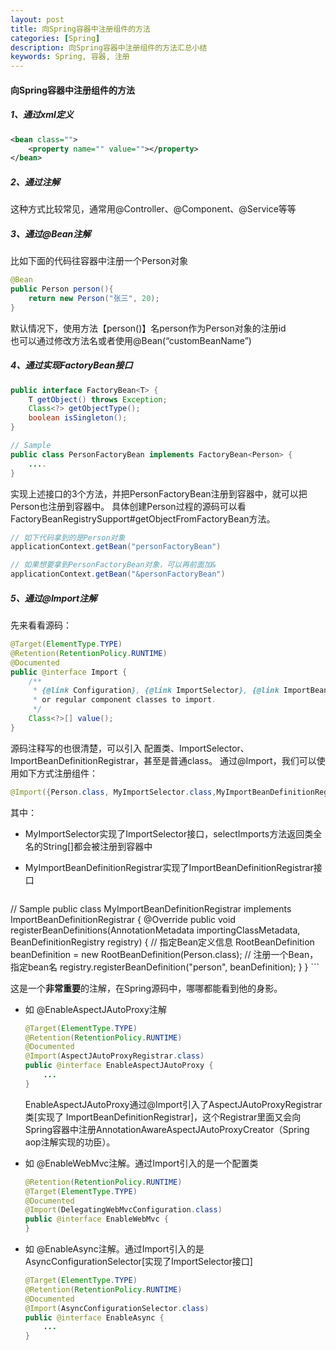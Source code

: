 ```yaml
---
layout: post
title: 向Spring容器中注册组件的方法
categories: [Spring]
description: 向Spring容器中注册组件的方法汇总小结
keywords: Spring, 容器, 注册
---
```


#### 向Spring容器中注册组件的方法

##### 1、通过xml定义

```xml
<bean class="">
	<property name="" value=""></property>
</bean>
```
##### 2、通过注解

  这种方式比较常见，通常用@Controller、@Component、@Service等等

##### 3、通过@Bean注解

  比如下面的代码往容器中注册一个Person对象

```java
@Bean
public Person person(){
	return new Person("张三", 20);
}
```

默认情况下，使用方法【person()】名person作为Person对象的注册id  
也可以通过修改方法名或者使用@Bean(“customBeanName”)

##### 4、通过实现FactoryBean<T>接口

```java
public interface FactoryBean<T> {
    T getObject() throws Exception;
    Class<?> getObjectType();
    boolean isSingleton();
}

// Sample
public class PersonFactoryBean implements FactoryBean<Person> {
    ....
}
```

实现上述接口的3个方法，并把PersonFactoryBean注册到容器中，就可以把Person也注册到容器中。
具体创建Person过程的源码可以看FactoryBeanRegistrySupport#getObjectFromFactoryBean方法。

```java
// 如下代码拿到的是Person对象
applicationContext.getBean("personFactoryBean")

// 如果想要拿到PersonFactoryBean对象，可以再前面加&
applicationContext.getBean("&personFactoryBean")
```

##### 5、通过@Import注解

先来看看源码：

```java
@Target(ElementType.TYPE)
@Retention(RetentionPolicy.RUNTIME)
@Documented
public @interface Import {
	/**
	 * {@link Configuration}, {@link ImportSelector}, {@link ImportBeanDefinitionRegistrar}
	 * or regular component classes to import.
	 */
	Class<?>[] value();
}
```

源码注释写的也很清楚，可以引入 配置类、ImportSelector、ImportBeanDefinitionRegistrar，甚至是普通class。 通过@Import，我们可以使用如下方式注册组件：

```java
@Import({Person.class, MyImportSelector.class,MyImportBeanDefinitionRegistrar.class}）
```

其中：

-   MyImportSelector实现了ImportSelector接口，selectImports方法返回类全名的String[]都会被注册到容器中

-   MyImportBeanDefinitionRegistrar实现了ImportBeanDefinitionRegistrar接口

    ```java
// Sample
public class MyImportBeanDefinitionRegistrar implements ImportBeanDefinitionRegistrar {
    @Override
    public void registerBeanDefinitions(AnnotationMetadata importingClassMetadata, BeanDefinitionRegistry registry) {
        // 指定Bean定义信息
        RootBeanDefinition beanDefinition = new RootBeanDefinition(Person.class);
        // 注册一个Bean，指定bean名
        registry.registerBeanDefinition("person", beanDefinition);
    }
}
    ```



这是一个**非常重要**的注解，在Spring源码中，哪哪都能看到他的身影。

-   如 @EnableAspectJAutoProxy注解

    ```java
    @Target(ElementType.TYPE)
    @Retention(RetentionPolicy.RUNTIME)
    @Documented
    @Import(AspectJAutoProxyRegistrar.class)
    public @interface EnableAspectJAutoProxy {
        ...
    }
    ```

    EnableAspectJAutoProxy通过@Import引入了AspectJAutoProxyRegistrar类[实现了  ImportBeanDefinitionRegistrar]，这个Registrar里面又会向Spring容器中注册AnnotationAwareAspectJAutoProxyCreator（Spring aop注解实现的功臣）。

-   如 @EnableWebMvc注解。通过Import引入的是一个配置类

    ```java
    @Retention(RetentionPolicy.RUNTIME)
    @Target(ElementType.TYPE)
    @Documented
    @Import(DelegatingWebMvcConfiguration.class)
    public @interface EnableWebMvc {
    }
    ```

-   如 @EnableAsync注解。通过Import引入的是AsyncConfigurationSelector[实现了ImportSelector接口]

    ```java
    @Target(ElementType.TYPE)
    @Retention(RetentionPolicy.RUNTIME)
    @Documented
    @Import(AsyncConfigurationSelector.class)
    public @interface EnableAsync {
        ...
    }
    ```



